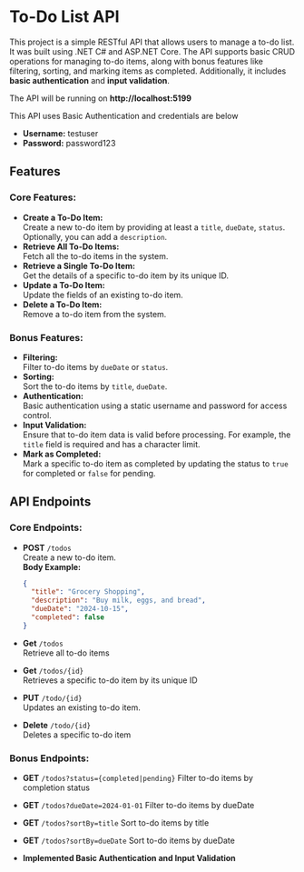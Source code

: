 # To-Do List API

This project is a simple RESTful API that allows users to manage a to-do list. It was built using .NET C# and ASP.NET Core. The API supports basic CRUD operations for managing to-do items, along with bonus features like filtering, sorting, and marking items as completed. Additionally, it includes **basic authentication** and **input validation**.

The API will be running on **http://localhost:5199**

This API uses Basic Authentication and credentials are below
- **Username:** testuser
- **Password:** password123

## Features

### Core Features:
- **Create a To-Do Item:**  
  Create a new to-do item by providing at least a `title`, `dueDate`, `status`. Optionally, you can add a `description`.
- **Retrieve All To-Do Items:**  
  Fetch all the to-do items in the system.
- **Retrieve a Single To-Do Item:**  
  Get the details of a specific to-do item by its unique ID.
- **Update a To-Do Item:**  
  Update the fields of an existing to-do item.
- **Delete a To-Do Item:**  
  Remove a to-do item from the system.
  
### Bonus Features:
- **Filtering:**  
  Filter to-do items by `dueDate` or `status`.
- **Sorting:**  
  Sort the to-do items by `title`, `dueDate`.
- **Authentication:**  
  Basic authentication using a static username and password for access control.
- **Input Validation:**  
  Ensure that to-do item data is valid before processing. For example, the `title` field is required and has a character limit.
- **Mark as Completed:**  
  Mark a specific to-do item as completed by updating the status to `true` for completed or `false` for pending.

## API Endpoints

### Core Endpoints:
- **POST** `/todos`  
  Create a new to-do item.  
  **Body Example:**
  ```json
  {
    "title": "Grocery Shopping",
    "description": "Buy milk, eggs, and bread",
    "dueDate": "2024-10-15",
    "completed": false
  }

- **Get** `/todos`  
  Retrieve all to-do items

- **Get** `/todos/{id}`  
  Retrieves a specific to-do item by its unique ID

- **PUT** `/todo/{id}`  
  Updates an existing to-do item.

- **Delete** `/todo/{id}`  
  Deletes a specific to-do item

### Bonus Endpoints:
- **GET** `/todos?status={completed|pending}`
  Filter to-do items by completion status

- **GET** `/todos?dueDate=2024-01-01`
  Filter to-do items by dueDate

- **GET** `/todos?sortBy=title`
  Sort to-do items by title

- **GET** `/todos?sortBy=dueDate`
  Sort to-do items by dueDate

- **Implemented Basic Authentication and Input Validation**